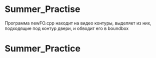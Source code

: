# Summer_Practise

Программа newFO.cpp находит на видео контуры, выделяет из них, подходящие под контур двери, и обводит его в boundbox
# Summer_Practice
